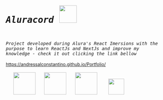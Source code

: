 # <samp><i> Aluracord </i></samp><img src="https://media4.giphy.com/media/mrF0X7kMMOX1if7ykw/giphy.gif?cid=790b761184fad64a2499ea2f5d4139e59f4075a0989982bf&rid=giphy.gif&ct=s" width="55"/>

<br>

<samp> <i> Project developed during Alura's React Imersions with the purpose to learn ReactJs and NextJs and improve my knowledge - check it out clicking the link bellow</i></samp>
<br><br>
https://andressalconstantino.github.io/Portfolio/
<br><br>
 &#8287;&#8287;&#8287;&#8287;&#8287; <img src="https://img.icons8.com/ultraviolet/80/000000/html--v1.png" width="70"/> &#8287;&#8287;&#8287;&#8287;&#8287; <img src="https://img.icons8.com/ultraviolet/80/000000/css.png" width="70"/>  &#8287;&#8287;&#8287;&#8287;&#8287; <img src="https://img.icons8.com/ultraviolet/80/000000/js.png" width="70"/> &#8287;&#8287;&#8287;&#8287;&#8287;&#8287;&#8287; <img src="https://cdn-icons-png.flaticon.com/512/1048/1048877.png" width="50"/> 
<br>
<br>

#
